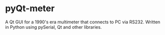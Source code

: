 # pyQt-meter
A Qt GUI for a 1990's era multimeter that connects to PC via RS232. Written in Python using pySerial, Qt and other libraries.
